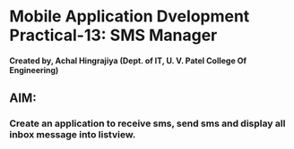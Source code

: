 # Mobile Application Dvelopment Practical-13: SMS Manager
#### Created by, Achal Hingrajiya (Dept. of IT, U. V. Patel College Of Engineering)

## AIM: 
### Create an application to receive sms, send sms and display all inbox message into listview. 

